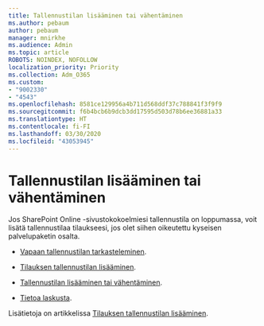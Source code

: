 ```yaml
---
title: Tallennustilan lisääminen tai vähentäminen
ms.author: pebaum
author: pebaum
manager: mnirkhe
ms.audience: Admin
ms.topic: article
ROBOTS: NOINDEX, NOFOLLOW
localization_priority: Priority
ms.collection: Adm_O365
ms.custom:
- "9002330"
- "4543"
ms.openlocfilehash: 8581ce129956a4b711d568ddf37c788841f3f9f9
ms.sourcegitcommit: f6b4bcb6b9dcb3dd17595d503d78b6ee36881a33
ms.translationtype: HT
ms.contentlocale: fi-FI
ms.lasthandoff: 03/30/2020
ms.locfileid: "43053945"
---
```

# <a name="increase-or-decrease-storage"></a>Tallennustilan lisääminen tai vähentäminen

Jos SharePoint Online -sivustokokoelmiesi tallennustila on loppumassa, voit lisätä tallennustilaa tilaukseesi, jos olet siihen oikeutettu kyseisen palvelupaketin osalta. 

- [Vapaan tallennustilan tarkasteleminen](https://docs.microsoft.com/microsoft-365/commerce/add-storage-space?view=o365-worldwide#view-available-storage). 

- [Tilauksen tallennustilan lisääminen](https://docs.microsoft.com/microsoft-365/commerce/add-storage-space?view=o365-worldwide#add-storage-to-your-subscription). 

- [Tallennustilan lisääminen tai vähentäminen](https://docs.microsoft.com/microsoft-365/commerce/add-storage-space?view=o365-worldwide#increase-or-decrease-storage). 

- [Tietoa laskusta](https://docs.microsoft.com/microsoft-365/commerce/billing-and-payments/understand-your-invoice?view=o365-worldwide).

Lisätietoja on artikkelissa [Tilauksen tallennustilan lisääminen](https://docs.microsoft.com/microsoft-365/commerce/add-storage-space?view=o365-worldwide). 
